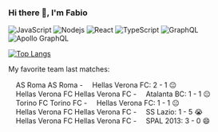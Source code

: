 ### Hi there 👋, I'm Fabio 

![JavaScript](https://img.shields.io/badge/-JavaScript-black?style=flat-square&logo=javascript)
![Nodejs](https://img.shields.io/badge/-Nodejs-black?style=flat-square&logo=Node.js)
![React](https://img.shields.io/badge/-React-black?style=flat-square&logo=react)
![TypeScript](https://img.shields.io/badge/-TypeScript-007ACC?style=flat-square&logo=typescript)
![GraphQL](https://img.shields.io/badge/-GraphQL-E10098?style=flat-square&logo=graphql)
![Apollo GraphQL](https://img.shields.io/badge/-Apollo%20GraphQL-311C87?style=flat-square&logo=apollo-graphql)


[![Top Langs](https://github-readme-stats.vercel.app/api/top-langs/?username=correttojs&layout=compact)](https://github.com/anuraghazra/github-readme-stats)


My favorite team last matches:

<span><img src="https://upload.wikimedia.org/wikipedia/de/0/0e/AS_Roma_Logo_2017.svg" height="15px" />AS Roma</span> AS Roma - <span><img src="http://upload.wikimedia.org/wikipedia/de/a/a2/Hellas_Verona_1903_FC.svg" height="15px" />Hellas Verona FC</span>: 2 - 1 😐 <br/><span><img src="http://upload.wikimedia.org/wikipedia/de/a/a2/Hellas_Verona_1903_FC.svg" height="15px" />Hellas Verona FC</span> Hellas Verona FC - <span><img src="http://upload.wikimedia.org/wikipedia/de/2/28/Atalanta_BC.svg" height="15px" />Atalanta BC</span>: 1 - 1 😐 <br/><span><img src="http://upload.wikimedia.org/wikipedia/de/2/2e/Torino_FC_Logo.svg" height="15px" />Torino FC</span> Torino FC - <span><img src="http://upload.wikimedia.org/wikipedia/de/a/a2/Hellas_Verona_1903_FC.svg" height="15px" />Hellas Verona FC</span>: 1 - 1 😐 <br/><span><img src="http://upload.wikimedia.org/wikipedia/de/a/a2/Hellas_Verona_1903_FC.svg" height="15px" />Hellas Verona FC</span> Hellas Verona FC - <span><img src="https://upload.wikimedia.org/wikipedia/de/4/47/Lazio_Rom.svg" height="15px" />SS Lazio</span>: 1 - 5 😭 <br/><span><img src="http://upload.wikimedia.org/wikipedia/de/a/a2/Hellas_Verona_1903_FC.svg" height="15px" />Hellas Verona FC</span> Hellas Verona FC - <span><img src="https://upload.wikimedia.org/wikipedia/de/e/e7/SPAL_Ferrara.svg" height="15px" />SPAL 2013</span>: 3 - 0 😄 <br/>

